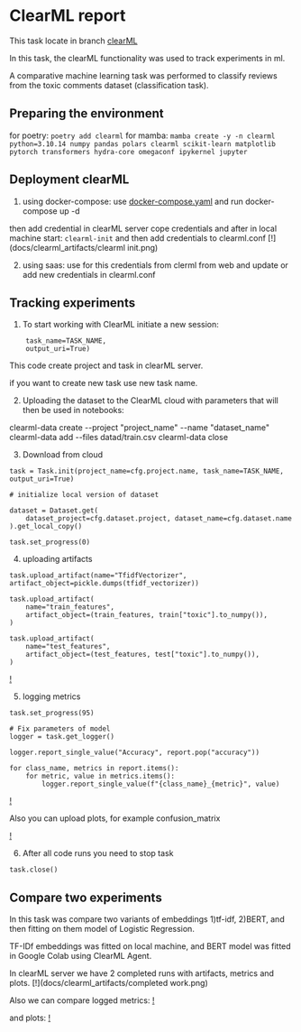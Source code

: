 # ClearML report 

This task locate in branch [clearML](https://gitlab.com/ivan_golt/mlops_course/-/tree/clear_ml?ref_type=heads)

In this task, the clearML functionality was used to track experiments in ml.

A comparative machine learning task was performed to classify reviews from the toxic comments dataset (classification task).

## Preparing the environment

for poetry: `poetry add clearml`
for mamba: `mamba create -y -n clearml python=3.10.14 numpy pandas polars clearml scikit-learn matplotlib pytorch transformers hydra-core omegaconf ipykernel jupyter`

## Deployment clearML

1) using docker-compose: use [docker-compose.yaml](clear_ml_infrastucture/docker-compose.yaml) and run docker-compose up -d

then add credential in clearML server cope credentials and after in local machine start:
`clearml-init` 
and then add credentials to clearml.conf
[!](docs/clearml_artifacts/clearml init.png)

2) using saas: use for this credentials from clerml from web and update or add new credentials in clearml.conf

## Tracking experiments

1) To start working with ClearML initiate a new session:

```task = Task.init(project_name=projec_name, 
    task_name=TASK_NAME, 
    output_uri=True)
```
This code create project and task in clearML server.

if you want to create new task use new task name.


2) Uploading the dataset to the ClearML cloud with parameters that will then be used in notebooks:

clearml-data create --project "project_name" --name "dataset_name"
clearml-data add --files datad/train.csv
clearml-data close

3) Download from cloud 

```# initialize ClearML tracking
task = Task.init(project_name=cfg.project.name, task_name=TASK_NAME, output_uri=True)

# initialize local version of dataset

dataset = Dataset.get(
    dataset_project=cfg.dataset.project, dataset_name=cfg.dataset.name
).get_local_copy()

task.set_progress(0)
```
4) uploading artifacts

```# fixing artifacts
task.upload_artifact(name="TfidfVectorizer", artifact_object=pickle.dumps(tfidf_vectorizer))

task.upload_artifact(
    name="train_features",
    artifact_object=(train_features, train["toxic"].to_numpy()),
)

task.upload_artifact(
    name="test_features",
    artifact_object=(test_features, test["toxic"].to_numpy()),
)
```
[!](docs/clearml_artifacts/artifacts.png)

5) logging metrics 

```# Fix progress in CLearML
task.set_progress(95)

# Fix parameters of model
logger = task.get_logger()

logger.report_single_value("Accuracy", report.pop("accuracy"))

for class_name, metrics in report.items():
    for metric, value in metrics.items():
        logger.report_single_value(f"{class_name}_{metric}", value)
```
[!](docs/clearml_artifacts/metrics.png)

Also you can upload plots, for example confusion_matrix

[!](docs/clearml_artifacts/plots.png)

6) After all code runs you need to stop task

`task.close()`

## Compare two experiments

In this task was compare two variants of embeddings 1)tf-idf, 2)BERT, and then fitting on them model of Logistic Regression.

TF-IDf embeddings was fitted on local machine, and BERT model was fitted in Google Colab using ClearML Agent.

In clearML server we have 2 completed runs with artifacts, metrics and plots.
[!](docs/clearml_artifacts/completed work.png)

Also we can compare logged metrics:
[!](docs/clearml_artifacts/metrics.png)

and plots:
[!](docs/clearml_artifacts/plots.png)